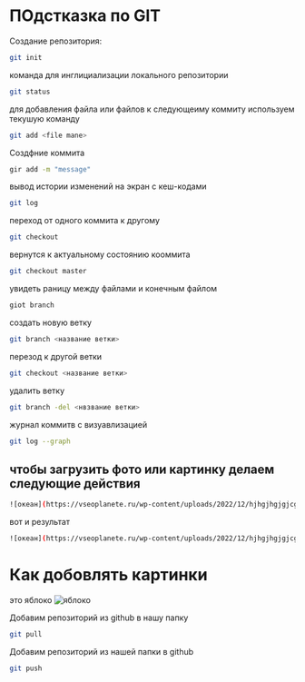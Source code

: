 # ПОдстказка по GIT

Создание репозитория:
```sh
git init
```

команда для инглициализации локального репозитории
```sh
git status
```

для добавления файла или файлов к следующеиму коммиту используем текушую команду
```sh
git add <file mane>
```

Создфние коммита
```sh
gir add -m "message"
```

вывод истории изменений на экран с кеш-кодами
```sh
git log
```

переход от одного коммита к другому
```sh
git checkout
```
вернутся к актуальному состоянию кооммита
```sh
git checkout master
```
увидеть раницу между файлами и конечным файлом
```sh
giot branch
```
создать новую ветку
```sh
git branch <название ветки>
```
перезод к другой ветки
```sh
git checkout <название ветки>
```
удалить ветку 
```sh
git branch -del <нвзвание ветки>
```
журнал коммитв с визуавлизацией
```sh
git log --graph
```

## чтобы загрузить фото или картинку делаем следующие действия
```sh
![океан](https://vseoplanete.ru/wp-content/uploads/2022/12/hjhgjhgjgjcghdghf.jpg)
```
вот и результат
```sh
![океан](https://vseoplanete.ru/wp-content/uploads/2022/12/hjhgjhgjgjcghdghf.jpg)["вид с верху"]
```
# Как добовлять картинки
это яблоко
![яблоко](applewr.jpeg)

Добавим репозиторий из github в нашу папку
```sh
git pull
```
Добавим репозиторий из нашей папки в github
```sh
git push
```
